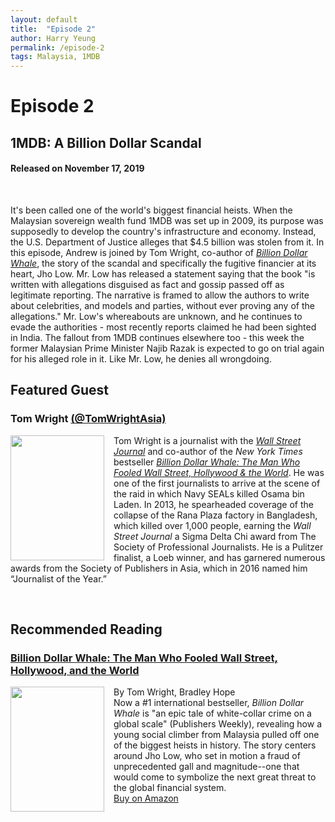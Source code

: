 ```yaml
---
layout: default
title:  "Episode 2"
author: Harry Yeung
permalink: /episode-2
tags: Malaysia, 1MDB
---
```


# Episode 2
## 1MDB: A Billion Dollar Scandal
#### Released on November 17, 2019

<div id="buzzsprout-player-2100834"></div>
<script src="https://www.buzzsprout.com/699187/2100834-1mdb-a-billion-dollar-scandal.js?container_id=buzzsprout-player-2100834&player=small" type="text/javascript" charset="utf-8"></script>
<br>

It's been called one of the world's biggest financial heists. When the Malaysian sovereign wealth fund 1MDB was set up in 2009, its purpose was supposedly to develop the country's infrastructure and economy. Instead, the U.S. Department of Justice alleges that $4.5 billion was stolen from it. In this episode, Andrew is joined by Tom Wright, co-author of [*Billion Dollar Whale*](https://www.amazon.com/gp/product/031643647X/ref=as_li_tl?ie=UTF8&camp=1789&creative=9325&creativeASIN=031643647X&linkCode=as2&tag=asiamatterspo-20&linkId=658bb1a908564a146c2ab31e281a54fe), the story of the scandal and specifically the fugitive financier at its heart, Jho Low. Mr. Low has released a statement saying that the book "is written with allegations disguised as fact and gossip passed off as legitimate reporting. The narrative is framed to allow the authors to write about celebrities, and models and parties, without ever proving any of the allegations." Mr. Low's whereabouts are unknown, and he continues to evade the authorities - most recently reports claimed he had been sighted in India. The fallout from 1MDB continues elsewhere too - this week the former Malaysian Prime Minister Najib Razak is expected to go on trial again for his alleged role in it. Like Mr. Low, he denies all wrongdoing.

## Featured Guest

### Tom Wright [(@TomWrightAsia)](https://twitter.com/tomwrightasia?lang=en)

<img src="https://user-images.githubusercontent.com/67763587/89765610-83940480-daab-11ea-8d6e-7eca4a4a9377.png"
  style="width:150px;height:200px;margin-right:15px;"
  align="left" />
  <p>Tom Wright is a journalist with the <a href="https://www.wsj.com/news/author/tom-wright"><i>Wall Street Journal</i></a> and co-author of the <i>New York Times</i> bestseller <a href="https://www.amazon.com/gp/product/031643647X/ref=as_li_tl?ie=UTF8&camp=1789&creative=9325&creativeASIN=031643647X&linkCode=as2&tag=asiamatterspo-20&linkId=658bb1a908564a146c2ab31e281a54fe"><i>Billion Dollar Whale: The Man Who Fooled Wall Street, Hollywood & the World</i></a>. He was one of the first journalists to arrive at the scene of the raid in which Navy SEALs killed Osama bin Laden. In 2013, he spearheaded coverage of the collapse of the Rana Plaza factory in Bangladesh, which killed over 1,000 people, earning the <i>Wall Street Journal</i> a Sigma Delta Chi award from The Society of Professional Journalists. He is a Pulitzer finalist, a Loeb winner, and has garnered numerous awards from the Society of Publishers in Asia, which in 2016 named him “Journalist of the Year.”</p>

<br>

## Recommended Reading

### [Billion Dollar Whale: The Man Who Fooled Wall Street, Hollywood, and the World](https://amzn.to/3jIp0ue)

<img src="{{site.url}}/assets/img/books/billion-dollar-whale.png"
  style="width:150px;height:200px;margin-right:15px;"
  align="left" />
  By Tom Wright, Bradley Hope
  <br>Now a #1 international bestseller, <i>Billion Dollar Whale</i> is "an epic tale of white-collar crime on a global scale" (Publishers Weekly), revealing how a young social climber from Malaysia pulled off one of the biggest heists in history. The story centers around Jho Low, who set in motion a fraud of unprecedented gall and magnitude--one that would come to symbolize the next great threat to the global financial system.
  <br> <a href="https://amzn.to/3jIp0ue">Buy on Amazon</a>
